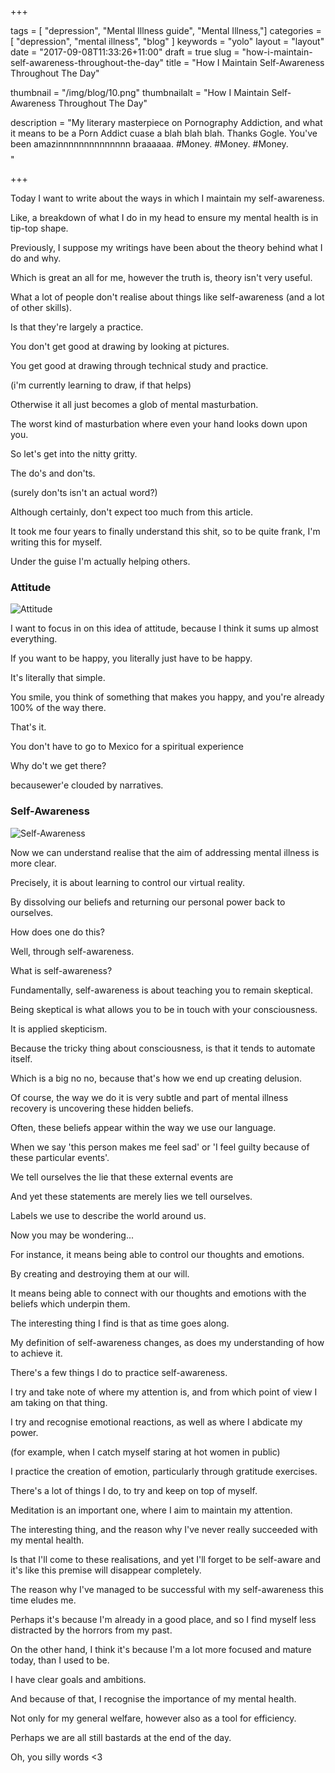 +++

tags = [ "depression", "Mental Illness guide", "Mental Illness,"]
categories = [ "depression", "mental illness", "blog" ]
keywords = "yolo" 
layout = "layout"
date = "2017-09-08T11:33:26+11:00"
draft = true
slug = "how-i-maintain-self-awareness-throughout-the-day"
title = "How I Maintain Self-Awareness Throughout The Day"

thumbnail = "/img/blog/10.png"
thumbnailalt = "How I Maintain Self-Awareness Throughout The Day"

description = "My literary masterpiece on Pornography Addiction, and what it means to be a Porn Addict cuase a blah blah blah. Thanks Gogle. You've been amazinnnnnnnnnnnnnn braaaaaa. #Money. #Money. #Money. $$$$"


+++

Today I want to write about the ways in which I maintain my self-awareness.

Like, a breakdown of what I do in my head to ensure my mental health is in tip-top shape. 

Previously, I suppose my writings have been about the theory behind what I do and why.

Which is great an all for me, however the truth is, theory isn't very useful. 

What a lot of people don't realise about things like self-awareness (and a lot of other skills).

Is that they're largely a practice.

You don't get good at drawing by looking at pictures. 

You get good at drawing through technical study and practice.

(i'm currently learning to draw, if that helps)

Otherwise it all just becomes a glob of mental masturbation. 

The worst kind of masturbation where even your hand looks down upon you.

So let's get into the nitty gritty. 

The do's and don'ts. 

(surely don'ts isn't an actual word?)

Although certainly, don't expect too much from this article. 

It took me four years to finally understand this shit, so to be quite frank, I'm writing this for myself. 

Under the guise I'm actually helping others. 

### Attitude

![Attitude](/img/blog/25-01.png)

I want to focus in on this idea of attitude, because I think it sums up almost everything.

If you want to be happy, you literally just have to be happy.

It's literally that simple.

You smile, you think of something that makes you happy, and you're already 100% of the way there. 

That's it. 

You don't have to go to Mexico for a spiritual experience

Why do't we get there?

becausewer'e clouded by narratives.




### Self-Awareness

![Self-Awareness](/img/blog/23-04.png)

Now we can understand realise that the aim of addressing mental illness is more clear. 

Precisely, it is about learning to control our virtual reality.

By dissolving our beliefs and returning our personal power back to ourselves. 

How does one do this?

Well, through self-awareness. 

What is self-awareness? 

Fundamentally, self-awareness is about teaching you to remain skeptical.

Being skeptical is what allows you to be in touch with your consciousness.

It is applied skepticism. 

Because the tricky thing about consciousness, is    that it tends to automate itself.

Which is a big no no, because that's how we end up creating delusion.



Of course, the way we do it is very subtle and part of mental illness recovery is uncovering these hidden beliefs. 

Often, these beliefs appear within the way we use our language. 

When we say 'this person makes me feel sad' or 'I feel guilty because of these particular events'. 

We tell ourselves the lie that these external events are 


And yet these statements are merely lies we tell ourselves.

Labels we use to describe the world around us. 

Now you may be wondering...


For instance, it means being able to control our thoughts and emotions.

By creating and destroying them at our will. 

It means being able to connect with our thoughts and emotions with the beliefs which underpin them. 

The interesting thing I find is that as time goes along.

My definition of self-awareness changes, as does my understanding of how to achieve it. 

There's a few things I do to practice self-awareness.

I try and take note of where my attention is, and from which point of view I am taking on that thing. 

I try and recognise emotional reactions, as well as where I abdicate my power.

(for example, when I catch myself staring at hot women in public)

I practice the creation of emotion, particularly through gratitude exercises. 

There's a lot of things I do, to try and keep on top of myself. 

Meditation is an important one, where I aim to maintain my attention.

The interesting thing, and the reason why I've never really succeeded with my mental health.

Is that I'll come to these realisations, and yet I'll forget to be self-aware and it's like this premise will disappear completely. 

The reason why I've managed to be successful with my self-awareness this time eludes me.

Perhaps it's because I'm already in a good place, and so I find myself less distracted by the horrors from my past. 

On the other hand, I think it's because I'm a lot more focused and mature today, than I used to be.

I have clear goals and ambitions. 

And because of that, I recognise the importance of my mental health.

Not only for my general welfare, however also as a tool for efficiency. 

Perhaps we are all still bastards at the end of the day.

Oh, you silly words <3


